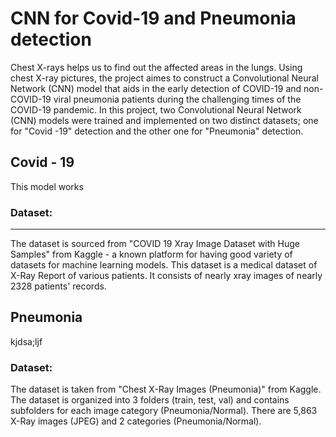 # CNN for Covid-19 and Pneumonia detection

Chest X-rays helps us to find out the affected areas in the lungs.
Using chest X-ray pictures, the project aimes to construct a Convolutional Neural Network (CNN) model that aids in the early detection of COVID-19 and non-COVID-19 viral pneumonia patients during the challenging times of the COVID-19 pandemic. In this project, two Convolutional Neural Network (CNN) models were trained and implemented on two distinct datasets; one for "Covid -19" detection and the other one for "Pneumonia" detection.

## Covid - 19

This model works

### Dataset:

<hr>

The dataset is sourced from <a href = "https://www.kaggle.com/datasets/mr3suvhro/covid-19-xray-image-dataset-with-huge-samples?select=COVID" style="text-decoration:none;" target="_blank"> "COVID 19 Xray Image Dataset with Huge Samples" </a> from Kaggle - a known platform for having good variety of datasets for machine learning models. This dataset is a medical dataset of X-Ray Report of various patients. It consists of nearly xray images of nearly 2328 patients' records.

## Pneumonia

kjdsa;ljf

### Dataset:

The dataset is taken from <a href = "https://www.kaggle.com/datasets/paultimothymooney/chest-xray-pneumonia" style="text-decoration:none;" target="_blank"> "Chest X-Ray Images (Pneumonia)" </a> from Kaggle. The dataset is organized into 3 folders (train, test, val) and contains subfolders for each image category (Pneumonia/Normal). There are 5,863 X-Ray images (JPEG) and 2 categories (Pneumonia/Normal).
